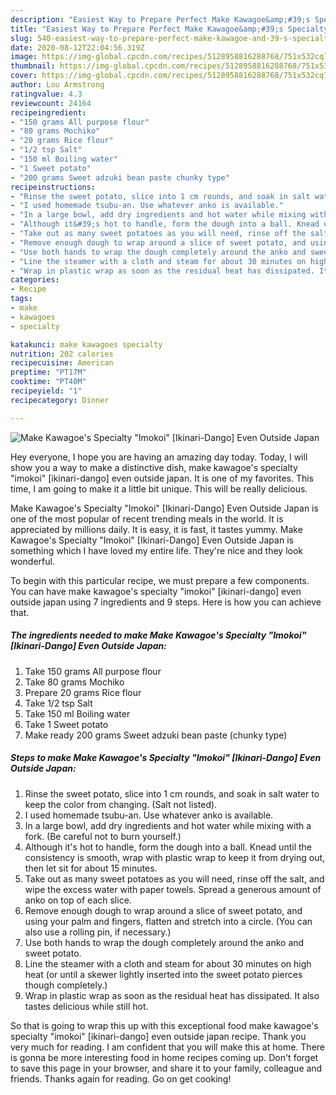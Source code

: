 ```yaml
---
description: "Easiest Way to Prepare Perfect Make Kawagoe&amp;#39;s Specialty &amp;#34;Imokoi&amp;#34; [Ikinari-Dango] Even Outside Japan"
title: "Easiest Way to Prepare Perfect Make Kawagoe&amp;#39;s Specialty &amp;#34;Imokoi&amp;#34; [Ikinari-Dango] Even Outside Japan"
slug: 540-easiest-way-to-prepare-perfect-make-kawagoe-and-39-s-specialty-and-34-imokoi-and-34-ikinari-dango-even-outside-japan
date: 2020-08-12T22:04:56.319Z
image: https://img-global.cpcdn.com/recipes/5128958816288768/751x532cq70/make-kawagoes-specialty-imokoi-ikinari-dango-even-outside-japan-recipe-main-photo.jpg
thumbnail: https://img-global.cpcdn.com/recipes/5128958816288768/751x532cq70/make-kawagoes-specialty-imokoi-ikinari-dango-even-outside-japan-recipe-main-photo.jpg
cover: https://img-global.cpcdn.com/recipes/5128958816288768/751x532cq70/make-kawagoes-specialty-imokoi-ikinari-dango-even-outside-japan-recipe-main-photo.jpg
author: Lou Armstrong
ratingvalue: 4.3
reviewcount: 24164
recipeingredient:
- "150 grams All purpose flour"
- "80 grams Mochiko"
- "20 grams Rice flour"
- "1/2 tsp Salt"
- "150 ml Boiling water"
- "1 Sweet potato"
- "200 grams Sweet adzuki bean paste chunky type"
recipeinstructions:
- "Rinse the sweet potato, slice into 1 cm rounds, and soak in salt water to keep the color from changing. (Salt not listed)."
- "I used homemade tsubu-an. Use whatever anko is available."
- "In a large bowl, add dry ingredients and hot water while mixing with a fork. (Be careful not to burn yourself.)"
- "Although it&#39;s hot to handle, form the dough into a ball. Knead until the consistency is smooth, wrap with plastic wrap to keep it from drying out, then let sit for about 15 minutes."
- "Take out as many sweet potatoes as you will need, rinse off the salt, and wipe the excess water with paper towels. Spread a generous amount of anko on top of each slice."
- "Remove enough dough to wrap around a slice of sweet potato, and using your palm and fingers, flatten and stretch into a circle. (You can also use a rolling pin, if necessary.)"
- "Use both hands to wrap the dough completely around the anko and sweet potato."
- "Line the steamer with a cloth and steam for about 30 minutes on high heat (or until a skewer lightly inserted into the sweet potato pierces though completely.)"
- "Wrap in plastic wrap as soon as the residual heat has dissipated. It also tastes delicious while still hot."
categories:
- Recipe
tags:
- make
- kawagoes
- specialty

katakunci: make kawagoes specialty 
nutrition: 202 calories
recipecuisine: American
preptime: "PT17M"
cooktime: "PT40M"
recipeyield: "1"
recipecategory: Dinner

---
```



![Make Kawagoe&#39;s Specialty &#34;Imokoi&#34; [Ikinari-Dango] Even Outside Japan](https://img-global.cpcdn.com/recipes/5128958816288768/751x532cq70/make-kawagoes-specialty-imokoi-ikinari-dango-even-outside-japan-recipe-main-photo.jpg)

Hey everyone, I hope you are having an amazing day today. Today, I will show you a way to make a distinctive dish, make kawagoe&#39;s specialty &#34;imokoi&#34; [ikinari-dango] even outside japan. It is one of my favorites. This time, I am going to make it a little bit unique. This will be really delicious.



Make Kawagoe&#39;s Specialty &#34;Imokoi&#34; [Ikinari-Dango] Even Outside Japan is one of the most popular of recent trending meals in the world. It is appreciated by millions daily. It is easy, it is fast, it tastes yummy. Make Kawagoe&#39;s Specialty &#34;Imokoi&#34; [Ikinari-Dango] Even Outside Japan is something which I have loved my entire life. They're nice and they look wonderful.


To begin with this particular recipe, we must prepare a few components. You can have make kawagoe&#39;s specialty &#34;imokoi&#34; [ikinari-dango] even outside japan using 7 ingredients and 9 steps. Here is how you can achieve that.

<!--inarticleads1-->

##### The ingredients needed to make Make Kawagoe&#39;s Specialty &#34;Imokoi&#34; [Ikinari-Dango] Even Outside Japan:

1. Take 150 grams All purpose flour
1. Take 80 grams Mochiko
1. Prepare 20 grams Rice flour
1. Take 1/2 tsp Salt
1. Take 150 ml Boiling water
1. Take 1 Sweet potato
1. Make ready 200 grams Sweet adzuki bean paste (chunky type)




<!--inarticleads2-->

##### Steps to make Make Kawagoe&#39;s Specialty &#34;Imokoi&#34; [Ikinari-Dango] Even Outside Japan:

1. Rinse the sweet potato, slice into 1 cm rounds, and soak in salt water to keep the color from changing. (Salt not listed).
1. I used homemade tsubu-an. Use whatever anko is available.
1. In a large bowl, add dry ingredients and hot water while mixing with a fork. (Be careful not to burn yourself.)
1. Although it&#39;s hot to handle, form the dough into a ball. Knead until the consistency is smooth, wrap with plastic wrap to keep it from drying out, then let sit for about 15 minutes.
1. Take out as many sweet potatoes as you will need, rinse off the salt, and wipe the excess water with paper towels. Spread a generous amount of anko on top of each slice.
1. Remove enough dough to wrap around a slice of sweet potato, and using your palm and fingers, flatten and stretch into a circle. (You can also use a rolling pin, if necessary.)
1. Use both hands to wrap the dough completely around the anko and sweet potato.
1. Line the steamer with a cloth and steam for about 30 minutes on high heat (or until a skewer lightly inserted into the sweet potato pierces though completely.)
1. Wrap in plastic wrap as soon as the residual heat has dissipated. It also tastes delicious while still hot.




So that is going to wrap this up with this exceptional food make kawagoe&#39;s specialty &#34;imokoi&#34; [ikinari-dango] even outside japan recipe. Thank you very much for reading. I am confident that you will make this at home. There is gonna be more interesting food in home recipes coming up. Don't forget to save this page in your browser, and share it to your family, colleague and friends. Thanks again for reading. Go on get cooking!
